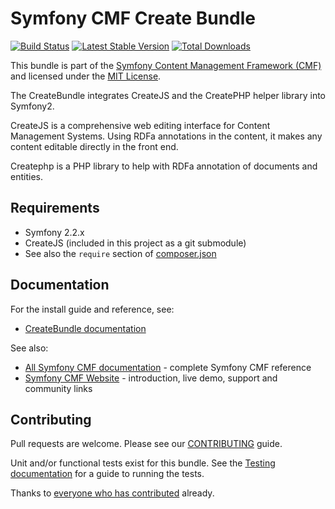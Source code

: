 # Symfony CMF Create Bundle

[![Build Status](https://secure.travis-ci.org/symfony-cmf/CreateBundle.png)](http://travis-ci.org/symfony-cmf/CreateBundle)
[![Latest Stable Version](https://poser.pugx.org/symfony-cmf/create-bundle/version.png)](https://packagist.org/packages/symfony-cmf/create-bundle)
[![Total Downloads](https://poser.pugx.org/symfony-cmf/create-bundle/d/total.png)](https://packagist.org/packages/symfony-cmf/create-bundle)

This bundle is part of the [Symfony Content Management Framework (CMF)](http://cmf.symfony.com/)
and licensed under the [MIT License](LICENSE).

The CreateBundle integrates CreateJS and the CreatePHP helper library into
Symfony2.

CreateJS is a comprehensive web editing interface for Content Management
Systems. Using RDFa annotations in the content, it makes any content editable
directly in the front end.

Createphp is a PHP library to help with RDFa annotation of documents
and entities.


## Requirements

* Symfony 2.2.x
* CreateJS (included in this project as a git submodule)
* See also the `require` section of [composer.json](composer.json)


## Documentation

For the install guide and reference, see:

* [CreateBundle documentation](http://symfony.com/doc/master/cmf/bundles/create.html)

See also:

* [All Symfony CMF documentation](http://symfony.com/doc/master/cmf/index.html) - complete Symfony CMF reference
* [Symfony CMF Website](http://cmf.symfony.com/) - introduction, live demo, support and community links


## Contributing

Pull requests are welcome. Please see our [CONTRIBUTING](CONTRIBUTING.md) guide.

Unit and/or functional tests exist for this bundle. See the
[Testing documentation](http://symfony.com/doc/master/cmf/components/testing.html)
for a guide to running the tests.

Thanks to
[everyone who has contributed](https://github.com/symfony-cmf/CreateBundle/contributors) already.
